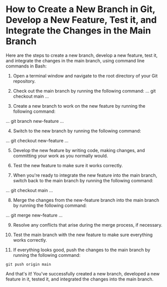 # How to Create a New Branch in Git, Develop a New Feature, Test it, and Integrate the Changes in the Main Branch

Here are the steps to create a new branch, develop a new feature, test it, and integrate the changes in the main branch, using command line commands in Bash:

1. Open a terminal window and navigate to the root directory of your Git repository.

2. Check out the main branch by running the following command:
...
git checkout main
...

3. Create a new branch to work on the new feature by running the following command:

...
git branch new-feature
...

4. Switch to the new branch by running the following command:

...
git checkout new-feature
...

5. Develop the new feature by writing code, making changes, and committing your work as you normally would.

6. Test the new feature to make sure it works correctly.

7. When you're ready to integrate the new feature into the main branch, switch back to the main branch by running the following command:

...
git checkout main
...

8. Merge the changes from the new-feature branch into the main branch by running the following command:

...
git merge new-feature
...

9. Resolve any conflicts that arise during the merge process, if necessary.

10. Test the main branch with the new feature to make sure everything works correctly.

11. If everything looks good, push the changes to the main branch by running the following command:

 ```
 git push origin main
 ```

And that's it! You've successfully created a new branch, developed a new feature in it, tested it, and integrated the changes into the main branch.

